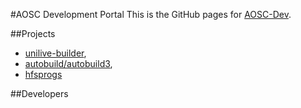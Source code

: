 #AOSC Development Portal
This is the GitHub pages for [AOSC-Dev](https://github.com/AOSC-Dev/).

##Projects
 + [unilive-builder](/projects/unilive-builder.html), 
 + [autobuild/autobuild3](/projects/autobuild.html),
 + [hfsprogs](/projects/hfsprogs.html)

##Developers